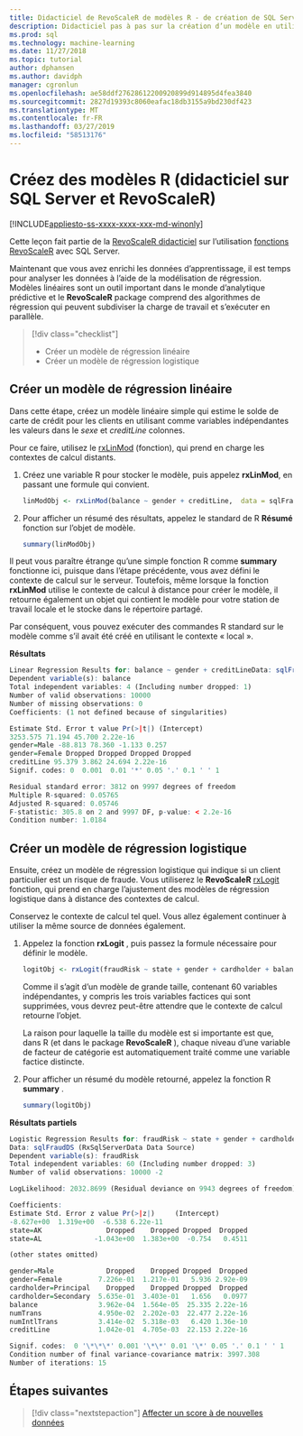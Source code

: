 ```yaml
---
title: Didacticiel de RevoScaleR de modèles R - de création de SQL Server Machine Learning
description: Didacticiel pas à pas sur la création d’un modèle en utilisant le langage R sur SQL Server.
ms.prod: sql
ms.technology: machine-learning
ms.date: 11/27/2018
ms.topic: tutorial
author: dphansen
ms.author: davidph
manager: cgronlun
ms.openlocfilehash: ae58ddf27628612200920899d914895d4fea3840
ms.sourcegitcommit: 2827d19393c8060eafac18db3155a9bd230df423
ms.translationtype: MT
ms.contentlocale: fr-FR
ms.lasthandoff: 03/27/2019
ms.locfileid: "58513176"
---
```

# <a name="create-r-models-sql-server-and-revoscaler-tutorial"></a>Créez des modèles R (didacticiel sur SQL Server et RevoScaleR)
[!INCLUDE[appliesto-ss-xxxx-xxxx-xxx-md-winonly](../../includes/appliesto-ss-xxxx-xxxx-xxx-md-winonly.md)]

Cette leçon fait partie de la [RevoScaleR didacticiel](deepdive-data-science-deep-dive-using-the-revoscaler-packages.md) sur l’utilisation [fonctions RevoScaleR](https://docs.microsoft.com/machine-learning-server/r-reference/revoscaler/revoscaler) avec SQL Server.

Maintenant que vous avez enrichi les données d’apprentissage, il est temps pour analyser les données à l’aide de la modélisation de régression. Modèles linéaires sont un outil important dans le monde d’analytique prédictive et le **RevoScaleR** package comprend des algorithmes de régression qui peuvent subdiviser la charge de travail et s’exécuter en parallèle.

> [!div class="checklist"]
> * Créer un modèle de régression linéaire
> * Créer un modèle de régression logistique

## <a name="create-a-linear-regression-model"></a>Créer un modèle de régression linéaire

Dans cette étape, créez un modèle linéaire simple qui estime le solde de carte de crédit pour les clients en utilisant comme variables indépendantes les valeurs dans le *sexe* et *creditLine* colonnes.
  
Pour ce faire, utilisez le [rxLinMod](https://docs.microsoft.com/machine-learning-server/r-reference/revoscaler/rxlinmod) (fonction), qui prend en charge les contextes de calcul distants.
  
1. Créez une variable R pour stocker le modèle, puis appelez **rxLinMod**, en passant une formule qui convient.
  
    ```R
    linModObj <- rxLinMod(balance ~ gender + creditLine,  data = sqlFraudDS)
    ```
  
2. Pour afficher un résumé des résultats, appelez le standard de R **Résumé** fonction sur l’objet de modèle.
  
     ```R
     summary(linModObj)
     ```

Il peut vous paraître étrange qu’une simple fonction R comme **summary** fonctionne ici, puisque dans l’étape précédente, vous avez défini le contexte de calcul sur le serveur. Toutefois, même lorsque la fonction **rxLinMod** utilise le contexte de calcul à distance pour créer le modèle, il retourne également un objet qui contient le modèle pour votre station de travail locale et le stocke dans le répertoire partagé.

Par conséquent, vous pouvez exécuter des commandes R standard sur le modèle comme s’il avait été créé en utilisant le contexte « local ».

**Résultats**

```R
Linear Regression Results for: balance ~ gender + creditLineData: sqlFraudDS (RxSqlServerData Data Source)
Dependent variable(s): balance
Total independent variables: 4 (Including number dropped: 1)
Number of valid observations: 10000
Number of missing observations: 0
Coefficients: (1 not defined because of singularities)

Estimate Std. Error t value Pr(>|t|) (Intercept)
3253.575 71.194 45.700 2.22e-16
gender=Male -88.813 78.360 -1.133 0.257
gender=Female Dropped Dropped Dropped Dropped
creditLine 95.379 3.862 24.694 2.22e-16
Signif. codes: 0  0.001  0.01 '*' 0.05 '.' 0.1 ' ' 1

Residual standard error: 3812 on 9997 degrees of freedom
Multiple R-squared: 0.05765
Adjusted R-squared: 0.05746
F-statistic: 305.8 on 2 and 9997 DF, p-value: < 2.2e-16
Condition number: 1.0184
```

## <a name="create-a-logistic-regression-model"></a>Créer un modèle de régression logistique

Ensuite, créez un modèle de régression logistique qui indique si un client particulier est un risque de fraude. Vous utiliserez le **RevoScaleR** [rxLogit](https://docs.microsoft.com/machine-learning-server/r-reference/revoscaler/rxlogit) fonction, qui prend en charge l’ajustement des modèles de régression logistique dans à distance des contextes de calcul.

Conservez le contexte de calcul tel quel. Vous allez également continuer à utiliser la même source de données également.

1. Appelez la fonction **rxLogit** , puis passez la formule nécessaire pour définir le modèle.

    ```R
    logitObj <- rxLogit(fraudRisk ~ state + gender + cardholder + balance + numTrans + numIntlTrans + creditLine, data = sqlFraudDS, dropFirst = TRUE)
    ```
  
    Comme il s’agit d’un modèle de grande taille, contenant 60 variables indépendantes, y compris les trois variables factices qui sont supprimées, vous devrez peut-être attendre que le contexte de calcul retourne l’objet.
    
    La raison pour laquelle la taille du modèle est si importante est que, dans R (et dans le package **RevoScaleR** ), chaque niveau d’une variable de facteur de catégorie est automatiquement traité comme une variable factice distincte.
  
2. Pour afficher un résumé du modèle retourné, appelez la fonction R **summary** .
  
    ```R
    summary(logitObj)
    ```
  
**Résultats partiels**

```R
Logistic Regression Results for: fraudRisk ~ state + gender + cardholder + balance + numTrans + numIntlTrans + creditLine
Data: sqlFraudDS (RxSqlServerData Data Source)
Dependent variable(s): fraudRisk
Total independent variables: 60 (Including number dropped: 3)
Number of valid observations: 10000 -2

LogLikelihood: 2032.8699 (Residual deviance on 9943 degrees of freedom)

Coefficients:
Estimate Std. Error z value Pr(>|z|)     (Intercept)
-8.627e+00  1.319e+00  -6.538 6.22e-11
state=AK                Dropped    Dropped Dropped  Dropped
state=AL             -1.043e+00  1.383e+00  -0.754   0.4511

(other states omitted)

gender=Male             Dropped    Dropped Dropped  Dropped
gender=Female         7.226e-01  1.217e-01   5.936 2.92e-09
cardholder=Principal    Dropped    Dropped Dropped  Dropped
cardholder=Secondary  5.635e-01  3.403e-01   1.656   0.0977
balance               3.962e-04  1.564e-05  25.335 2.22e-16
numTrans              4.950e-02  2.202e-03  22.477 2.22e-16
numIntlTrans          3.414e-02  5.318e-03   6.420 1.36e-10
creditLine            1.042e-01  4.705e-03  22.153 2.22e-16

Signif. codes:  0 '\*\*\*' 0.001 '\*\*' 0.01 '\*' 0.05 '.' 0.1 ' ' 1
Condition number of final variance-covariance matrix: 3997.308
Number of iterations: 15
```

## <a name="next-steps"></a>Étapes suivantes

> [!div class="nextstepaction"]
> [Affecter un score à de nouvelles données](../../advanced-analytics/tutorials/deepdive-score-new-data.md)